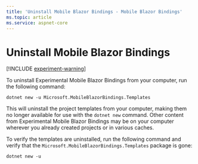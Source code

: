 ```yaml
---
title: 'Uninstall Mobile Blazor Bindings - Mobile Blazor Bindings'
ms.topic: article
ms.service: aspnet-core
---
```


# Uninstall Mobile Blazor Bindings

[!INCLUDE [experiment-warning](../includes/experiment-warning.md)]

To uninstall Experimental Mobile Blazor Bindings from your computer, run the following command:

```shell
dotnet new -u Microsoft.MobileBlazorBindings.Templates
```

This will uninstall the project templates from your computer, making them no longer available for use with the `dotnet new` command. Other content from Experimental Mobile Blazor Bindings may be on your computer wherever you already created projects or in various caches.

To verify the templates are uninstalled, run the following command and verify that the `Microsoft.MobileBlazorBindings.Templates` package is gone:

```shell
dotnet new -u
```
